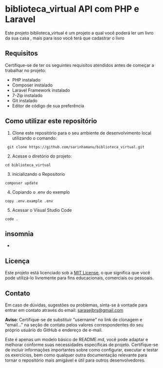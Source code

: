 

# biblioteca_virtual API com PHP e Laravel

Este projeto biblioteca_virtual é um projeto a qual você poderá ler um livro da sua casa , mais para isso você terá que cadastrar o livro

## Requisitos

Certifique-se de ter os seguintes requisitos atendidos antes de começar a trabalhar no projeto:

- PHP instalado
- Composer instalado
- Laravel Framework instalado
- 7-Zip instalado
- Git instalado
- Editor de código de sua preferência

## Como utilizar este repositório

1. Clone este repositório para o seu ambiente de desenvolvimento local utilizando o comando:
```
 git clone https://github.com/sarinhamanu/biblioteca_virtual.git
```
2. Acesse o diretório do projeto:
```
cd biblioteca_virtual
```
3. inicializando o Repositorio
```
composer update
```
4. Copiando o .env do exemplo
```
copy .env.example .env
```
5. Acessar o Visual Studio Code
```
code .  
```
## insomnia

+
## Licença

Este projeto está licenciado sob a [MIT License](LICENSE), o que significa que você pode utilizá-lo livremente para fins educacionais, comerciais ou pessoais.

## Contato

Em caso de dúvidas, sugestões ou problemas, sinta-se à vontade para entrar em contato através do email: 
sarasejbrs@gmail.com

**Aviso**: Certifique-se de substituir "username" no link de clonagem e "email..." na seção de contato pelos valores correspondentes do seu próprio usuário do GitHub e endereço de e-mail.

Este é apenas um modelo básico de README.md, você pode adaptar e melhorar conforme suas necessidades específicas de projeto. Certifique-se de incluir informações importantes sobre como configurar, executar e testar os exercícios, bem como qualquer outra documentação relevante para tornar o repositório mais amigável e útil para outros desenvolvedores.
